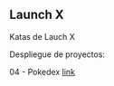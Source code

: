 ## Launch X

Katas de Lauch X

Despliegue de proyectos:

04 - Pokedex [link](https://oraliahdz.github.io/LaunchX-Frontend/04%20-%20JS/index.html)

